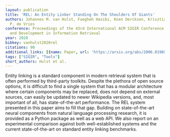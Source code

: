 ```yaml
---
layout: publication
title: 'REL: An Entity Linker Standing On The Shoulders Of Giants'
authors: Johannes M. van Hulst, Faegheh Hasibi, Koen Dercksen, Krisztian Balog, Arjen
  P. de Vries
conference: Proceedings of the 43rd International ACM SIGIR Conference on Research
  and Development in Information Retrieval
year: 2020
bibkey: vanhulst2020rel
citations: 90
additional_links: [{name: Paper, url: 'https://arxiv.org/abs/2006.01969'}]
tags: ["SIGIR", "Tools"]
short_authors: Hulst et al.
---
```

Entity linking is a standard component in modern retrieval system that is
often performed by third-party toolkits. Despite the plethora of open source
options, it is difficult to find a single system that has a modular
architecture where certain components may be replaced, does not depend on
external sources, can easily be updated to newer Wikipedia versions, and, most
important of all, has state-of-the-art performance. The REL system presented in
this paper aims to fill that gap. Building on state-of-the-art neural
components from natural language processing research, it is provided as a
Python package as well as a web API. We also report on an experimental
comparison against both well-established systems and the current
state-of-the-art on standard entity linking benchmarks.